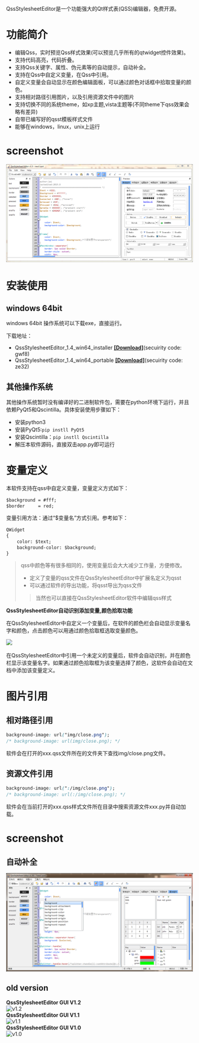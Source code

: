 QssStylesheetEditor是一个功能强大的Qt样式表(QSS)编辑器，免费开源。

# 功能简介

+ 编辑Qss，实时预览Qss样式效果(可以预览几乎所有的qtwidget控件效果)。
+ 支持代码高亮，代码折叠。
+ 支持Qss关键字、属性、伪元素等的自动提示，自动补全。
+ 支持在Qss中自定义变量，在Qss中引用。
+ 自定义变量会自动显示在颜色编辑面板，可以通过颜色对话框中拾取变量的颜色。
+ 支持相对路径引用图片，以及引用资源文件中的图片
+ 支持切换不同的系统theme，如xp主题,vista主题等(不同theme下qss效果会略有差异)
+ 自带已编写好的qsst模板样式文件
+ 能够在windows，linux，unix上运行

# screenshot

![GUI(v1.3版本) screeshot](res/img/screenshot/QssStylesheetEditor_v1.3.png "GUI(v1.3版本)")

# 安装使用

## windows 64bit
windows 64bit 操作系统可以下载exe，直接运行。

下载地址：

+ QssStylesheetEditor_1.4_win64_installer **[[Download]](https://pan.baidu.com/s/1_Uf1lPHj14fs9iMG2SVXuQ)**(secuirity code: gwf8)
+ QssStylesheetEditor_1.4_win64_portable  **[[Download]](https://pan.baidu.com/s/1kGLlpD52N5-wg9IFf0CHPA)**(secuirity code: ze32)


## 其他操作系统

其他操作系统暂时没有编译好的二进制软件包，需要在python环境下运行，并且依赖PyQt5和Qscintilla。具体安装使用步骤如下：

+ 安装python3
+ 安装PyQt5:`pip instll PyQt5`
+ 安装Qscintilla：`pip instll Qscintilla`
+ 解压本软件源码，直接双击app.py即可运行

# 变量定义

本软件支持在qss中自定义变量，变量定义方式如下：

~~~
$background = #fff;
$border     = red;
~~~


变量引用方法：通过“$变量名”方式引用。参考如下：

~~~
QWidget
{
    color: $text;
    background-color: $background;
}
~~~

> qss中颜色等有很多相同的，使用变量后会大大减少工作量，方便修改。
> + 定义了变量的qss文件在QssStylesheetEditor中扩展名定义为qsst
> + 可以通过软件的导出功能，将qsst导出为qss文件
> > 当然也可以直接在QssStylesheetEditor软件中编辑qss样式

**QssStylesheetEditor自动识别添加变量,颜色拾取功能**

在QssStylesheetEditor中自定义一个变量后，在软件的颜色栏会自动显示变量名字和颜色，点击颜色可以用通过颜色拾取框选取变量颜色。

<img src="https://raw.githubusercontent.com/hustlei/QssStylesheetEditor/master/res/img/screenshot/ColorDlg_v1.3.png" height=180 />

在QssStylesheetEditor中引用一个未定义的变量后，软件会自动识别，并在颜色栏显示该变量名字。如果通过颜色拾取框为该变量选择了颜色，这软件会自动在文档中添加该变量定义。

# 图片引用

## 相对路径引用

~~~css
background-image: url("img/close.png");
/* background-image: url(img/close.png); */
~~~

软件会在打开的xxx.qss文件所在的文件夹下查找img/close.png文件。

## 资源文件引用

~~~css
background-image: url(":/img/close.png");
/* background-image: url(:/img/close.png); */
~~~

软件会在当前打开的xxx.qss样式文件所在目录中搜索资源文件xxx.py并自动加载。

# screenshot

## 自动补全

![AutoComplete screeshot](res/img/screenshot/AutoComplete.png "AutoComplete")


## old version

<div><span><b>QssStylesheetEditor GUI V1.2</b></span></div>
    <img src="https://raw.githubusercontent.com/hustlei/QssStylesheetEditor/master/res/img/screenshot/QssStylesheetEditor_v1.2.png" alt="v1.2" height=200/>
<div><span><b>QssStylesheetEditor GUI V1.1</b></span></div>
    <img src="https://raw.githubusercontent.com/hustlei/QssStylesheetEditor/master/res/img/screenshot/QssStylesheetEditor_v1.1.png" alt="v1.1" height=200/>
<div><span><b>QssStylesheetEditor GUI V1.0</b></span></div>
    <img src="https://raw.githubusercontent.com/hustlei/QssStylesheetEditor/master/res/img/screenshot/QssStylesheetEditor_v1.0.png" alt="v1.0" height=200/>


